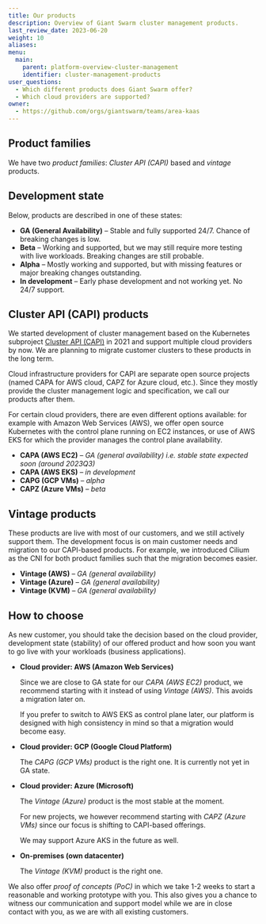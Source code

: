 ```yaml
---
title: Our products
description: Overview of Giant Swarm cluster management products.
last_review_date: 2023-06-20
weight: 10
aliases:
menu:
  main:
    parent: platform-overview-cluster-management
    identifier: cluster-management-products
user_questions:
  - Which different products does Giant Swarm offer?
  - Which cloud providers are supported?
owner:
  - https://github.com/orgs/giantswarm/teams/area-kaas
---
```


## Product families

We have two _product families_: _Cluster API (CAPI)_ based and _vintage_ products.

## Development state

Below, products are described in one of these states:

- **GA (General Availability)** – Stable and fully supported 24/7. Chance of breaking changes is low.
- **Beta** – Working and supported, but we may still require more testing with live workloads. Breaking changes are still probable.
- **Alpha** – Mostly working and supported, but with missing features or major breaking changes outstanding.
- **In development** – Early phase development and not working yet. No 24/7 support.

## Cluster API (CAPI) products

We started development of cluster management based on the Kubernetes subproject [Cluster API (CAPI)](https://github.com/kubernetes-sigs/cluster-api) in 2021 and support multiple cloud providers by now. We are planning to migrate customer clusters to these products in the long term.

Cloud infrastructure providers for CAPI are separate open source projects (named CAPA for AWS cloud, CAPZ for Azure cloud, etc.). Since they mostly provide the cluster management logic and specification, we call our products after them.

For certain cloud providers, there are even different options available: for example with Amazon Web Services (AWS), we offer open source Kubernetes with the control plane running on EC2 instances, or use of AWS EKS for which the provider manages the control plane availability.

- **CAPA (AWS EC2)** – _GA (general availability) i.e. stable state expected soon (around 2023Q3)_
- **CAPA (AWS EKS)** – _in development_
- **CAPG (GCP VMs)** – _alpha_
- **CAPZ (Azure VMs)** – _beta_

## Vintage products

These products are live with most of our customers, and we still actively support them. The development focus is on main customer needs and migration to our CAPI-based products. For example, we introduced Cilium as the CNI for both product families such that the migration becomes easier.

- **Vintage (AWS)** – _GA (general availability)_
- **Vintage (Azure)** – _GA (general availability)_
- **Vintage (KVM)** – _GA (general availability)_

## How to choose

As new customer, you should take the decision based on the cloud provider, development state (stability) of our offered product and how soon you want to go live with your workloads (business applications).

- **Cloud provider: AWS (Amazon Web Services)**

  Since we are close to GA state for our _CAPA (AWS EC2)_ product, we recommend starting with it instead of using _Vintage (AWS)_. This avoids a migration later on.

  If you prefer to switch to AWS EKS as control plane later, our platform is designed with high consistency in mind so that a migration would become easy.

- **Cloud provider: GCP (Google Cloud Platform)**

  The _CAPG (GCP VMs)_ product is the right one. It is currently not yet in GA state.

- **Cloud provider: Azure (Microsoft)**

  The _Vintage (Azure)_ product is the most stable at the moment.

  For new projects, we however recommend starting with _CAPZ (Azure VMs)_ since our focus is shifting to CAPI-based offerings.

  We may support Azure AKS in the future as well.

- **On-premises (own datacenter)**

  The _Vintage (KVM)_ product is the right one.

We also offer _proof of concepts (PoC)_ in which we take 1-2 weeks to start a reasonable and working prototype with you. This also gives you a chance to witness our communication and support model while we are in close contact with you, as we are with all existing customers.
